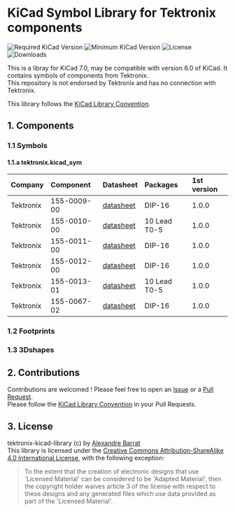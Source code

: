 # KiCad Symbol Library for Tektronix components

![Required KiCad Version](https://img.shields.io/badge/kicad-%3E%3D7.0-success)
![Minimum KiCad Version](https://img.shields.io/badge/kicad-=6.0-orange)
![License](https://img.shields.io/github/license/Oldschool-Computers-KiCad-repository/tektronix-kicad-library)
![Downloads](https://img.shields.io/github/downloads/Oldschool-Computers-KiCad-repository/tektronix-kicad-library/total)

This is a libray for KiCad 7.0, may be compatible with version 6.0 of KiCad.
It contains symbols of components from Tektronix.  
This repository is not endorsed by Tektronix and has no connection with Tektronix.

This library follows the [KiCad Library Convention](https://klc.kicad.org/).


## 1. Components
### 1.1 Symbols
#### 1.1.a tektronix.kicad_sym
|Company|Component|Datasheet|Packages| 1st version |
|:------|:--------|:--------|:-------|:------------|
| Tektronix | 155-0009-00 | [datasheet](https://w140.com/tekwiki/images/4/44/Tek_155-0009-00.pdf) | DIP-16 | 1.0.0 |
| Tektronix | 155-0010-00 | [datasheet](https://w140.com/tekwiki/images/5/54/Tek_155-0010-00.pdf) | 10 Lead T0-5 | 1.0.0 |
| Tektronix | 155-0011-00 | [datasheet](https://w140.com/tekwiki/images/e/eb/Tek_155-0011-00.pdf) | DIP-16 | 1.0.0 |
| Tektronix | 155-0012-00 | [datasheet](https://w140.com/tekwiki/images/9/90/Tek_155-0012-00.pdf) | DIP-16 | 1.0.0 |
| Tektronix | 155-0013-01 | [datasheet](https://w140.com/tekwiki/images/d/d1/Tek_155-0013-01.pdf) | 10 Lead T0-5 | 1.0.0 |
| Tektronix | 155-0067-02 | [datasheet](https://w140.com/tekwiki/images/1/1e/Tek_155-0067-02.pdf) | DIP-16 | 1.0.0 |


### 1.2 Footprints


### 1.3 3Dshapes


## 2. Contributions
Contributions are welcomed ! Please feel free to open an [Issue](https://github.com/Oldschool-Computers-KiCad-repository/tektronix-kicad-library/issues) or a [Pull Request](https://github.com/Oldschool-Computers-KiCad-repository/tektronix-kicad-library/pulls).  
Please follow the [KiCad Library Convention](https://klc.kicad.org/) in your Pull Requests.


## 3. License
tektronix-kicad-library (c) by [Alexandre Barrat](https://github.com/Alba0404)  
This library is licensed under the [Creative Commons Attribution-ShareAlike 4.0 International License](https://creativecommons.org/licenses/by-sa/4.0/legalcode), with the following exception:
> To the extent that the creation of electronic designs that use 'Licensed Material' can be considered to be 'Adapted Material', then the copyright holder waives article 3 of the license with respect to these designs and any generated files which use data provided as part of the 'Licensed Material'.
